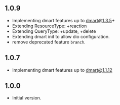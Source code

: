 ## 1.0.9
- Implementing dmart features up to dmart@1.3.5+
- Extending ResourceType: +reaction
- Extending QueryType: +update, +delete
- Extending dmart init to allow dio configuration.
- remove deprecated feature `branch`.

## 1.0.7

- Implementing dmart features up to dmart@1.1.12

## 1.0.0

- Initial version.
